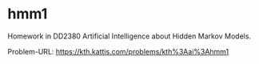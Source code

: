 hmm1
====

Homework in DD2380 Artificial Intelligence about Hidden Markov Models.

Problem-URL: https://kth.kattis.com/problems/kth%3Aai%3Ahmm1
